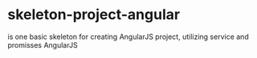 # skeleton-project-angular
is one basic skeleton for creating AngularJS project, utilizing service and promisses AngularJS 
